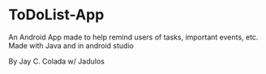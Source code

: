 # ToDoList-App

An Android App made to help remind users of tasks, important events, etc.
Made with Java and in android studio

By Jay C. Colada w/ Jadulos
